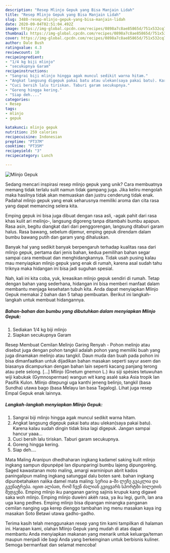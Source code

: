 ```yaml
---
description: "Resep Mlinjo Gepuk yang Bisa Manjain Lidah"
title: "Resep Mlinjo Gepuk yang Bisa Manjain Lidah"
slug: 3488-resep-mlinjo-gepuk-yang-bisa-manjain-lidah
date: 2020-09-04T02:51:04.492Z
image: https://img-global.cpcdn.com/recipes/0898a7c8ae85865d/751x532cq70/mlinjo-gepuk-foto-resep-utama.jpg
thumbnail: https://img-global.cpcdn.com/recipes/0898a7c8ae85865d/751x532cq70/mlinjo-gepuk-foto-resep-utama.jpg
cover: https://img-global.cpcdn.com/recipes/0898a7c8ae85865d/751x532cq70/mlinjo-gepuk-foto-resep-utama.jpg
author: Dale Bush
ratingvalue: 4.3
reviewcount: 10
recipeingredient:
- "1/4 kg biji mlinjo"
- "secukupnya Garam"
recipeinstructions:
- "Sangrai biji mlinjo hingga agak muncul sedikit warna hitam."
- "Angkat langsung digepuk pakai batu atau ulekan(saya pakai batu). Karena kalau sudah dingin tidak bisa lagi digepuk. Jangan sampai hancur yaaa..."
- "Cuci bersih lalu tiriskan. Taburi garam secukupnya."
- "Goreng hingga kering."
- "Siap deh...."
categories:
- Resep
tags:
- mlinjo
- gepuk

katakunci: mlinjo gepuk 
nutrition: 259 calories
recipecuisine: Indonesian
preptime: "PT37M"
cooktime: "PT35M"
recipeyield: "3"
recipecategory: Lunch

---
```



![Mlinjo Gepuk](https://img-global.cpcdn.com/recipes/0898a7c8ae85865d/751x532cq70/mlinjo-gepuk-foto-resep-utama.jpg)

Sedang mencari inspirasi resep mlinjo gepuk yang unik? Cara membuatnya memang tidak terlalu sulit namun tidak gampang juga. Jika keliru mengolah maka hasilnya tidak akan memuaskan dan justru cenderung tidak enak. Padahal mlinjo gepuk yang enak seharusnya memiliki aroma dan cita rasa yang dapat memancing selera kita.

Emping gepuk ini bisa juga dibuat dengan rasa asli, -agak pahit dari rasa khas kulit ari melinjo-, langsung digoreng tanpa ditambahi bumbu apapun. Rasa asin, begitu diangkat dari dari penggorengan, langsung ditaburi garam halus. Rasa bawang, sebelum dijemur, emping gepuk direndam dalam bumbu bawang putih dan garam yang dihaluskan.

Banyak hal yang sedikit banyak berpengaruh terhadap kualitas rasa dari mlinjo gepuk, pertama dari jenis bahan, kedua pemilihan bahan segar sampai cara membuat dan menghidangkannya. Tidak usah pusing kalau mau menyiapkan mlinjo gepuk yang enak di rumah, karena asal sudah tahu triknya maka hidangan ini bisa jadi suguhan spesial.


Nah, kali ini kita coba, yuk, kreasikan mlinjo gepuk sendiri di rumah. Tetap dengan bahan yang sederhana, hidangan ini bisa memberi manfaat dalam membantu menjaga kesehatan tubuh kita. Anda dapat menyiapkan Mlinjo Gepuk memakai 2 bahan dan 5 tahap pembuatan. Berikut ini langkah-langkah untuk membuat hidangannya.

<!--inarticleads1-->

##### Bahan-bahan dan bumbu yang dibutuhkan dalam menyiapkan Mlinjo Gepuk:

1. Sediakan 1/4 kg biji mlinjo
1. Siapkan secukupnya Garam


Resep Membuat Cemilan Melinjo Garing Renyah - Pohon melinjo atau disebut juga dengan pohon tangkil adalah pohon yang memiliki buah yang juga dinamakan melinjo atau tangkil. Daun muda dan buah pada pohon ini bisa dimanfaatkan untuk dijadikan bahan masakan seperti sayur asem dan biasanya dicampurkan dengan bahan lain seperti kacang panjang terong atau pete selong. […] Mlinjo (Gnetum gnemon L.) iku siji spésies tetuwuhan wiji kabukak (Gymnospermae) wangun wit kang asalé saka Asia tropik lan Pasifik Kulon. Mlinjo ditepungi uga kanthi jeneng belinjo, tangkil (basa Sundha) utawa bago (basa Melayu lan basa Tagalog). Lihat juga resep Empal Gepuk enak lainnya. 

<!--inarticleads2-->

##### Langkah-langkah menyiapkan Mlinjo Gepuk:

1. Sangrai biji mlinjo hingga agak muncul sedikit warna hitam.
1. Angkat langsung digepuk pakai batu atau ulekan(saya pakai batu). Karena kalau sudah dingin tidak bisa lagi digepuk. Jangan sampai hancur yaaa...
1. Cuci bersih lalu tiriskan. Taburi garam secukupnya.
1. Goreng hingga kering.
1. Siap deh....


Mata Maling Aranipun dhedhaharan ingkang kadamel saking kulit mlinjo ingkang sampun dipunpépé lan dipunparingi bumbu lajeng dipungorèng. Saged kawastanan moto maling, amargi warninipun abrit kados paningalipun maling ingkang satunggal dalu boten saré. bahan ingkang dipunbetahaken nalika damel mata maling: სერია a-ში ლეჩე გვაკლია და გვენატრება. იცით ალბათ, რომ ჩვენ ძალიან გვიყვარს სპორტში ბილეთის შედგენა. Emping mlinjo iku panganan garing sajinis krupuk kang digawé saka woh mlinjo. Emping mlinjo duwèni akèh rasa, ya iku legi, gurih, lan ana uga kang pedhes. Emping mlinjo bisa dipangan minangka panganan cemilan nanging uga kerep dienggo tambahan ing menu masakan kaya ing masakan Soto Betawi utawa gadho-gadho. 

Terima kasih telah menggunakan resep yang tim kami tampilkan di halaman ini. Harapan kami, olahan Mlinjo Gepuk yang mudah di atas dapat membantu Anda menyiapkan makanan yang menarik untuk keluarga/teman maupun menjadi ide bagi Anda yang berkeinginan untuk berbisnis kuliner. Semoga bermanfaat dan selamat mencoba!
